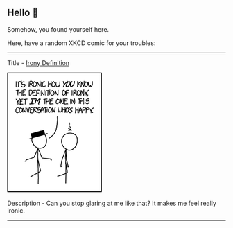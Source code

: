 ## Hello 👀

Somehow, you found yourself here.

Here, have a random XKCD comic for your troubles:

-----------------------------------

Title - [Irony Definition](https://xkcd.com/2008)

![Irony Definition](./random_comic.png)

Description - Can you stop glaring at me like that? It makes me feel really ironic.

-----------------------------------